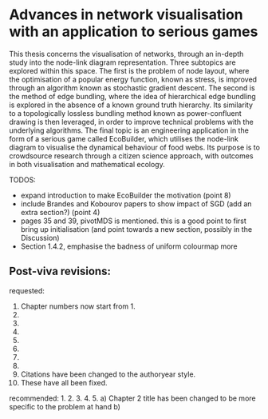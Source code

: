 # Advances in network visualisation with an application to serious games

This thesis concerns the visualisation of networks, through an in-depth study into the node-link diagram representation.
Three subtopics are explored within this space. The first is the problem of node layout, where the optimisation of a popular energy function, known as stress, is improved through an algorithm known as stochastic gradient descent.
The second is the method of edge bundling, where the idea of hierarchical edge bundling is explored in the absence of a known ground truth hierarchy. Its similarity to a topologically lossless bundling method known as power-confluent drawing is then leveraged, in order to improve technical problems with the underlying algorithms.
The final topic is an engineering application in the form of a serious game called EcoBuilder, which utilises the node-link diagram to visualise the dynamical behaviour of food webs. Its purpose is to crowdsource research through a citizen science approach, with outcomes in both visualisation and mathematical ecology.

TODOS:
- expand introduction to make EcoBuilder the motivation (point 8)
- include Brandes and Kobourov papers to show impact of SGD (add an extra section?) (point 4)
- pages 35 and 39, pivotMDS is mentioned. this is a good point to first bring up initialisation (and point towards a new section, possibly in the Discussion)
- Section 1.4.2, emphasise the badness of uniform colourmap more

## Post-viva revisions:
requested:
1. Chapter numbers now start from 1.
2.
3.
4.
5.
6.
7.
8. 
9. Citations have been changed to the authoryear style.
10. These have all been fixed.

recommended:
1.
2.
3.
4.
5.
 a) Chapter 2 title has been changed to be more specific to the problem at hand
 b) 